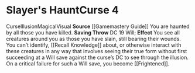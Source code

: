 ﻿---
element: null
id: '17'
level: '4'
name: Slayer's Haunt
rarity: Common
saving_throw: DC 19 Will
school: Illusion
source: '[[DATABASE/source/Gamemastery Guide|Gamemastery Guide]]'
trait:
- '[[DATABASE/trait/Curse|Curse]]'
- '[[DATABASE/trait/Illusion|Illusion]]'
- '[[DATABASE/trait/Magical|Magical]]'
- '[[DATABASE/trait/Visual|Visual]]'
type: Curse
usage: null

---
# Slayer's Haunt<span class="item-type">Curse 4</span>

<span class="item-trait">Curse</span><span class="item-trait">Illusion</span><span class="item-trait">Magical</span><span class="item-trait">Visual</span>
**Source** [[Gamemastery Guide]]
You are haunted by all those you have killed.
**Saving Throw** DC 19 Will; **Effect** You see all creatures around you as those you have slain, still bearing their wounds. You can’t identify, [[Recall Knowledge]] about, or otherwise interact with these creatures in any way that involves seeing their true form without first succeeding at a Will save against the curse’s DC to see through the illusion. On a critical failure for such a Will save, you become [[Frightened]].
